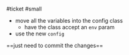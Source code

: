 #ticket #small

- move all the variables into the config class
	- have the class accept an `env` param
- use the new `config`

==just need to commit the changes==
